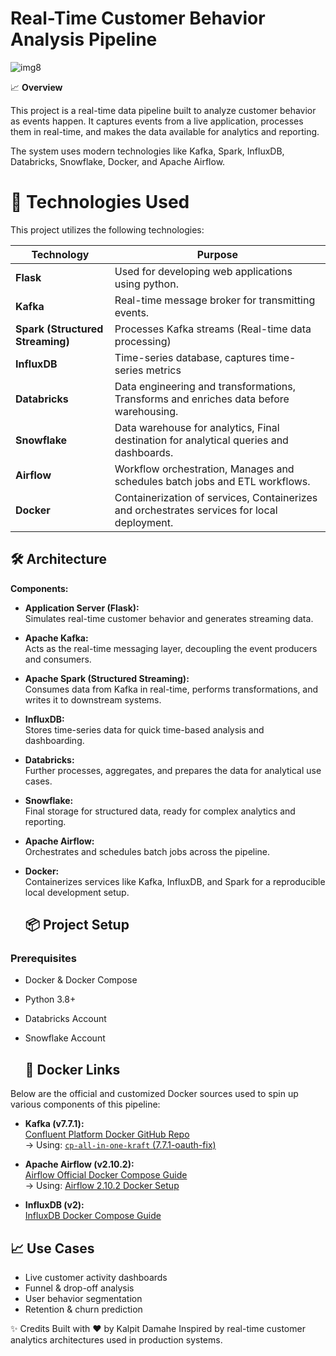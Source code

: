 # Real-Time Customer Behavior Analysis Pipeline



![img8](https://github.com/user-attachments/assets/16607196-936b-482d-bd40-7ddadfc3d187)



📈 **Overview**

This project is a real-time data pipeline built to analyze customer behavior as events happen.
It captures events from a live application, processes them in real-time, and makes the data available for analytics and reporting.

The system uses modern technologies like Kafka, Spark, InfluxDB, Databricks, Snowflake, Docker, and Apache Airflow.





# 🧱 Technologies Used

This project utilizes the following technologies:

| **Technology**              | **Purpose**                                    |
|-----------------------------|------------------------------------------------|
| **Flask**                   | Used for developing web applications using python.                      |
| **Kafka**                   | Real-time message broker for transmitting events.                      |
| **Spark (Structured Streaming)** | Processes Kafka streams (Real-time data processing)              |
| **InfluxDB**                | Time-series database, captures time-series metrics                          |
| **Databricks**              | Data engineering and transformations, Transforms and enriches data before warehousing.         |
| **Snowflake**               | Data warehouse for analytics, Final destination for analytical queries and dashboards.                  |
| **Airflow**                 | Workflow orchestration, Manages and schedules batch jobs and ETL workflows.                        |
| **Docker**                  | Containerization of services, Containerizes and orchestrates services for local deployment.                  |

## 🛠️ Architecture

**Components:**

- **Application Server (Flask):**  
  Simulates real-time customer behavior and generates streaming data.

- **Apache Kafka:**  
  Acts as the real-time messaging layer, decoupling the event producers and consumers.

- **Apache Spark (Structured Streaming):**  
  Consumes data from Kafka in real-time, performs transformations, and writes it to downstream systems.

- **InfluxDB:**  
  Stores time-series data for quick time-based analysis and dashboarding.

- **Databricks:**  
  Further processes, aggregates, and prepares the data for analytical use cases.

- **Snowflake:**  
  Final storage for structured data, ready for complex analytics and reporting.

- **Apache Airflow:**  
  Orchestrates and schedules batch jobs across the pipeline.

- **Docker:**  
  Containerizes services like Kafka, InfluxDB, and Spark for a reproducible local development setup.

	## 📦 Project Setup

### Prerequisites

- Docker & Docker Compose  
- Python 3.8+  
- Databricks Account  
- Snowflake Account

  ## 🐳 Docker Links

Below are the official and customized Docker sources used to spin up various components of this pipeline:

- **Kafka (v7.7.1):**  
  [Confluent Platform Docker GitHub Repo](https://github.com/confluentinc/cp-all-in-one)  
  → Using: [`cp-all-in-one-kraft` (7.7.1-oauth-fix)](https://github.com/confluentinc/cp-all-in-one/tree/7.7.1-oauth-fix/cp-all-in-one-kraft)

- **Apache Airflow (v2.10.2):**  
  [Airflow Official Docker Compose Guide](https://airflow.apache.org/docs/apache-airflow/stable/howto/docker-compose/index.html#fetching-docker-compose-yaml)  
  → Using: [Airflow 2.10.2 Docker Setup](https://airflow.apache.org/docs/apache-airflow/2.10.2/howto/docker-compose/index.html)

- **InfluxDB (v2):**  
  [InfluxDB Docker Compose Guide](https://docs.influxdata.com/influxdb/v2/install/use-docker-compose/)


## 📈 Use Cases

- Live customer activity dashboards  
- Funnel & drop-off analysis  
- User behavior segmentation  
- Retention & churn prediction

✨ Credits
Built with ❤️ by Kalpit Damahe
Inspired by real-time customer analytics architectures used in production systems.

